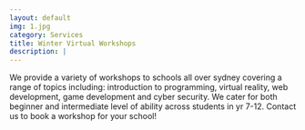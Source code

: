```yaml
---
layout: default
img: 1.jpg
category: Services
title: Winter Virtual Workshops
description: |
---
```

  We provide a variety of workshops to schools all over sydney covering a range of topics including: introduction to programming, virtual reality, web development, game development and cyber security. We cater for both beginner and intermediate level of ability across students in yr 7-12. Contact us to book a workshop for your school!
